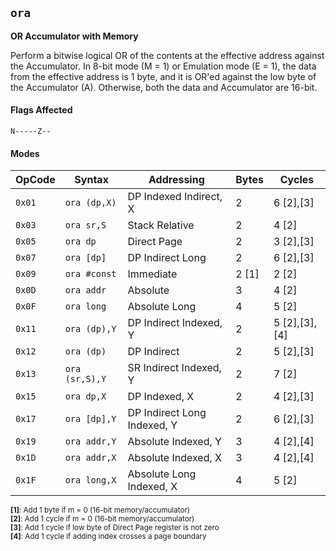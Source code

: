 
## `ora`

**OR Accumulator with Memory**

Perform a bitwise logical OR of the contents at the effective address against the
Accumulator. In 8-bit mode (M = 1) or Emulation mode (E = 1), the data from the
effective address is 1 byte, and it is OR'ed against the low byte of the Accumulator (A).
Otherwise, both the data and Accumulator are 16-bit.

#### Flags Affected

```
N-----Z--
```

#### Modes

| OpCode | Syntax         | Addressing                  | Bytes | Cycles        |
|--------|----------------|-----------------------------|-------|---------------|
| `0x01` | `ora (dp,X)`   | DP Indexed Indirect, X      | 2     | 6 [2],[3]     |
| `0x03` | `ora sr,S`     | Stack Relative              | 2     | 4 [2]         |
| `0x05` | `ora dp`       | Direct Page                 | 2     | 3 [2],[3]     |
| `0x07` | `ora [dp]`     | DP Indirect Long            | 2     | 6 [2],[3]     |
| `0x09` | `ora #const`   | Immediate                   | 2 [1] | 2 [2]         |
| `0x0D` | `ora addr`     | Absolute                    | 3     | 4 [2]         |
| `0x0F` | `ora long`     | Absolute Long               | 4     | 5 [2]         |
| `0x11` | `ora (dp),Y`   | DP Indirect Indexed, Y      | 2     | 5 [2],[3],[4] |
| `0x12` | `ora (dp)`     | DP Indirect                 | 2     | 5 [2],[3]     |
| `0x13` | `ora (sr,S),Y` | SR Indirect Indexed, Y      | 2     | 7 [2]         |
| `0x15` | `ora dp,X`     | DP Indexed, X               | 2     | 4 [2],[3]     |
| `0x17` | `ora [dp],Y`   | DP Indirect Long Indexed, Y | 2     | 6 [2],[3]     |
| `0x19` | `ora addr,Y`   | Absolute Indexed, Y         | 3     | 4 [2],[4]     |
| `0x1D` | `ora addr,X`   | Absolute Indexed, X         | 3     | 4 [2],[4]     |
| `0x1F` | `ora long,X`   | Absolute Long Indexed, X    | 4     | 5 [2]         |

<sub>**[1]**: Add 1 byte if m = 0 (16-bit memory/accumulator)</sub><br />
<sub>**[2]**: Add 1 cycle if m = 0 (16-bit memory/accumulator)</sub><br />
<sub>**[3]**: Add 1 cycle if low byte of Direct Page register is not zero</sub><br />
<sub>**[4]**: Add 1 cycle if adding index crosses a page boundary</sub><br />
